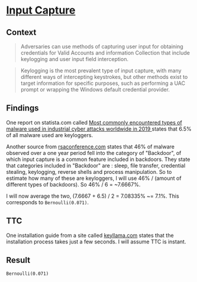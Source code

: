 # [Input Capture](https://attack.mitre.org/techniques/T1056/)

## Context
>Adversaries can use methods of capturing user input for obtaining credentials for Valid Accounts and information Collection that include keylogging and user input field interception.

>Keylogging is the most prevalent type of input capture, with many different ways of intercepting keystrokes, but other methods exist to target information for specific purposes, such as performing a UAC prompt or wrapping the Windows default credential provider.

## Findings
One report on statista.com called [Most commonly encountered types of malware used in industrial cyber attacks worldwide in 2019 ](https://www.statista.com/statistics/271037/distribution-of-most-common-malware-file-types/) states that 6.5% of all malware used are keyloggers. 

Another source from [rsaconference.com](https://www.rsaconference.com/industry-topics/blog/do-malware-authors-dream-of-original-code) states that 46% of malware observed over a one year period fell into the category of "Backdoor", of which input capture is a common feature included in backdoors. They state that categories included in "Backdoor" are : sleep, file transfer, credential stealing, keylogging, reverse shells and process manipulation. So to estimate how many of these are keyloggers, I will use 46% / (amount of different types of backdoors). So 46% / 6 = ~7.6667%. 

I will now average the two, (7.6667 + 6.5) / 2 = 7.08335% ~= 7.1%. This corresponds to ```Bernoulli(0.071)```.  

## TTC
One installation guide from a site called [keyllama.com](http://keyllama.com/KeyLlamaUSB.pdf) states that the installation process takes just a few seconds. I will assume TTC is instant.  

## Result
```Bernoulli(0.071)```